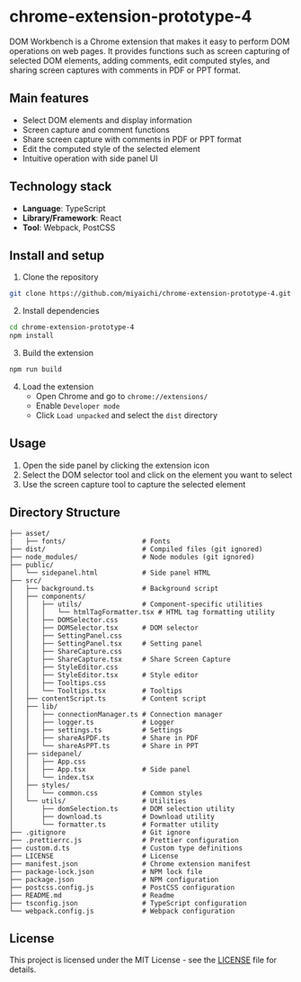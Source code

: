 # chrome-extension-prototype-4
DOM Workbench is a Chrome extension that makes it easy to perform DOM operations on web pages. It provides functions such as screen capturing of selected DOM elements, adding comments, edit computed styles, and sharing screen captures with comments in PDF or PPT format.

## Main features
- Select DOM elements and display information
- Screen capture and comment functions
- Share screen capture with comments in PDF or PPT format
- Edit the computed style of the selected element
- Intuitive operation with side panel UI

## Technology stack
- **Language**: TypeScript
- **Library/Framework**: React
- **Tool**: Webpack, PostCSS

## Install and setup

1. Clone the repository
```bash
git clone https://github.com/miyaichi/chrome-extension-prototype-4.git
```

2. Install dependencies
```bash
cd chrome-extension-prototype-4
npm install
```

3. Build the extension
```bash
npm run build
```

4. Load the extension
   - Open Chrome and go to `chrome://extensions/`
   - Enable `Developer mode`
   - Click `Load unpacked` and select the `dist` directory

## Usage
1. Open the side panel by clicking the extension icon
2. Select the DOM selector tool and click on the element you want to select
3. Use the screen capture tool to capture the selected element

## Directory Structure

```
├── asset/
|   ├── fonts/                   # Fonts
├── dist/                        # Compiled files (git ignored)
├── node_modules/                # Node modules (git ignored)
├── public/
│   └── sidepanel.html           # Side panel HTML
├── src/
│   ├── background.ts            # Background script
│   ├── components/
│   │   ├── utils/               # Component-specific utilities
│   │   │   └── htmlTagFormatter.tsx # HTML tag formatting utility 
│   │   ├── DOMSelector.css
│   │   ├── DOMSelector.tsx      # DOM selector
│   │   ├── SettingPanel.css
│   │   ├── SettingPanel.tsx     # Setting panel
│   │   ├── ShareCapture.css
│   │   ├── ShareCapture.tsx     # Share Screen Capture
│   │   ├── StyleEditor.css
│   │   ├── StyleEditor.tsx      # Style editor
│   │   ├── Tooltips.css
│   │   └── Tooltips.tsx         # Tooltips
│   ├── contentScript.ts         # Content script
│   ├── lib/
│   │   ├── connectionManager.ts # Connection manager
│   │   ├── logger.ts            # Logger
│   │   ├── settings.ts          # Settings
│   │   ├── shareAsPDF.ts        # Share in PDF
│   │   └── shareAsPPT.ts        # Share in PPT
│   ├── sidepanel/
│   │   ├── App.css
│   │   ├── App.tsx              # Side panel
│   │   └── index.tsx
│   ├── styles/
│   │   └── common.css           # Common styles
│   └── utils/                   # Utilities
│       ├── domSelection.ts      # DOM selection utility
│       ├── download.ts          # Download utility
│       └── formatter.ts         # Formatter utility
├── .gitignore                   # Git ignore
├── .prettierrc.js               # Prettier configuration
├── custom.d.ts                  # Custom type definitions
├── LICENSE                      # License
├── manifest.json                # Chrome extension manifest
├── package-lock.json            # NPM lock file
├── package.json                 # NPM configuration
├── postcss.config.js            # PostCSS configuration
├── README.md                    # Readme
├── tsconfig.json                # TypeScript configuration
└── webpack.config.js            # Webpack configuration
```

## License
This project is licensed under the MIT License - see the [LICENSE](LICENSE) file for details.
```
